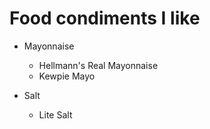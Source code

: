 # Food condiments I like

- Mayonnaise
  - Hellmann's Real Mayonnaise
  - Kewpie Mayo

- Salt
  - Lite Salt
